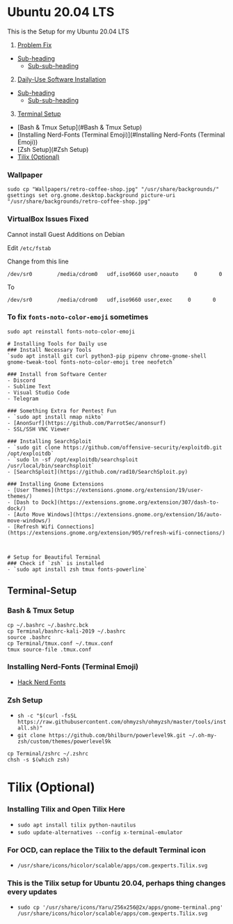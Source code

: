 # Ubuntu 20.04 LTS
This is the Setup for my Ubuntu 20.04 LTS

1. [Problem Fix]()
  - [Sub-heading](#)
    * [Sub-sub-heading](#)

2. [Daily-Use Software Installation](#)
  - [Sub-heading](#)
    * [Sub-sub-heading](#)

3. [Terminal Setup](#Terminal-Setup)
  - [Bash & Tmux Setup](#Bash & Tmux Setup)
  - [Installing Nerd-Fonts (Terminal Emoji)](#Installing Nerd-Fonts (Terminal Emoji))
  - [Zsh Setup](#Zsh Setup)
  - [Tilix (Optional)](#Tilix (Optional))




### Wallpaper
```
sudo cp "Wallpapers/retro-coffee-shop.jpg" "/usr/share/backgrounds/"
gsettings set org.gnome.desktop.background picture-uri "/usr/share/backgrounds/retro-coffee-shop.jpg"
```

### VirtualBox Issues Fixed

Cannot install Guest Additions on Debian

Edit `/etc/fstab`

Change from this line  
```
/dev/sr0        /media/cdrom0   udf,iso9660 user,noauto     0       0
```

To  
```
/dev/sr0        /media/cdrom0   udf,iso9660 user,exec     0       0
```


### To fix `fonts-noto-color-emoji` sometimes
```
sudo apt reinstall fonts-noto-color-emoji

# Installing Tools for Daily use
### Install Necessary Tools
`sudo apt install git curl python3-pip pipenv chrome-gnome-shell gnome-tweak-tool fonts-noto-color-emoji tree neofetch`

### Install from Software Center
- Discord
- Sublime Text
- Visual Studio Code
- Telegram

### Something Extra for Pentest Fun
- `sudo apt install nmap nikto`
- [AnonSurf](https://github.com/ParrotSec/anonsurf)
- SSL/SSH VNC Viewer

### Installing SearchSploit
- `sudo git clone https://github.com/offensive-security/exploitdb.git /opt/exploitdb`  
- `sudo ln -sf /opt/exploitdb/searchsploit /usr/local/bin/searchsploit`
- [SearchSploit](https://github.com/rad10/SearchSploit.py)

### Installing Gnome Extensions
- [User Themes](https://extensions.gnome.org/extension/19/user-themes/)
- [Dash to Dock](https://extensions.gnome.org/extension/307/dash-to-dock/)
- [Auto Move Windows](https://extensions.gnome.org/extension/16/auto-move-windows/)
- [Refresh Wifi Connections](https://extensions.gnome.org/extension/905/refresh-wifi-connections/)



# Setup for Beautiful Terminal 
### Check if `zsh` is installed
- `sudo apt install zsh tmux fonts-powerline`

```

## Terminal-Setup

### Bash & Tmux Setup
```
cp ~/.bashrc ~/.bashrc.bck
cp Terminal/bashrc-kali-2019 ~/.bashrc
source .bashrc
cp Terminal/tmux.conf ~/.tmux.conf
tmux source-file .tmux.conf
```

### Installing Nerd-Fonts (Terminal Emoji)
- [Hack Nerd Fonts](https://github.com/ryanoasis/nerd-fonts/blob/master/patched-fonts/Hack/Regular/complete/Hack%20Regular%20Nerd%20Font%20Complete.ttf)


### Zsh Setup
- `sh -c "$(curl -fsSL https://raw.githubusercontent.com/ohmyzsh/ohmyzsh/master/tools/install.sh)"`  
- `git clone https://github.com/bhilburn/powerlevel9k.git ~/.oh-my-zsh/custom/themes/powerlevel9k`  

```
cp Terminal/zshrc ~/.zshrc
chsh -s $(which zsh)
```

# Tilix (Optional)
### Installing Tilix and Open Tilix Here
- `sudo apt install tilix python-nautilus`
- `sudo update-alternatives --config x-terminal-emulator`

### For OCD, can replace the Tilix to the default Terminal icon
- `/usr/share/icons/hicolor/scalable/apps/com.gexperts.Tilix.svg`

### This is the Tilix setup for Ubuntu 20.04, perhaps thing changes every updates  
- `sudo cp '/usr/share/icons/Yaru/256x256@2x/apps/gnome-terminal.png' /usr/share/icons/hicolor/scalable/apps/com.gexperts.Tilix.svg`